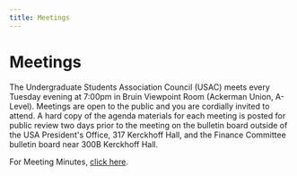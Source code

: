 ```yaml
---
title: Meetings
---
```


# Meetings

The Undergraduate Students Association Council (USAC) meets every Tuesday evening at 7:00pm in Bruin Viewpoint Room (Ackerman Union, A-Level). Meetings are open to the public and you are cordially invited to attend. A hard copy of the agenda materials for each meeting is posted for public review two days prior to the meeting on the bulletin board outside of the USA President's Office, 317 Kerckhoff Hall, and the Finance Committee bulletin board near 300B Kerckhoff Hall.

For Meeting Minutes, [click here](/documents).

